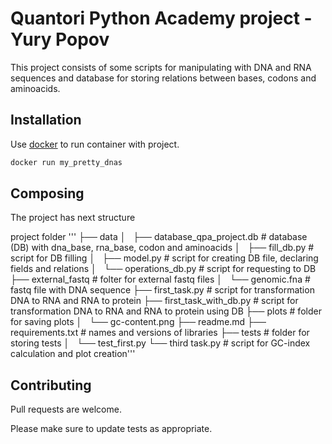# Quantori Python Academy project - Yury Popov

This project consists of some scripts for manipulating with DNA and RNA sequences and database for storing relations between bases, codons and aminoacids. 

## Installation

Use [docker](https://docker.com) to run container with project.

```bash
docker run my_pretty_dnas
```

## Composing

The project has next structure

project folder
'''
├── data
│   ├── database_qpa_project.db     # database (DB) with dna_base, rna_base, codon and aminoacids
│   ├── fill_db.py                  # script for DB filling
│   ├── model.py                    # script for creating DB file, declaring fields and relations
│   └── operations_db.py            # script for requesting to DB
├── external_fastq                  # folter for external fastq files
│   └── genomic.fna                 # fastq file with DNA sequence
├── first_task.py                   # script for transformation DNA to RNA and RNA to protein
├── first_task_with_db.py           # script for transformation DNA to RNA and RNA to protein using DB
├── plots                           # folder for saving plots
│   └── gc-content.png
├── readme.md
├── requirements.txt                 # names and versions of libraries
├── tests                            # folder for storing tests
│   └── test_first.py
└── third task.py                   # script for GC-index calculation and plot creation'''


## Contributing

Pull requests are welcome. 

Please make sure to update tests as appropriate.

